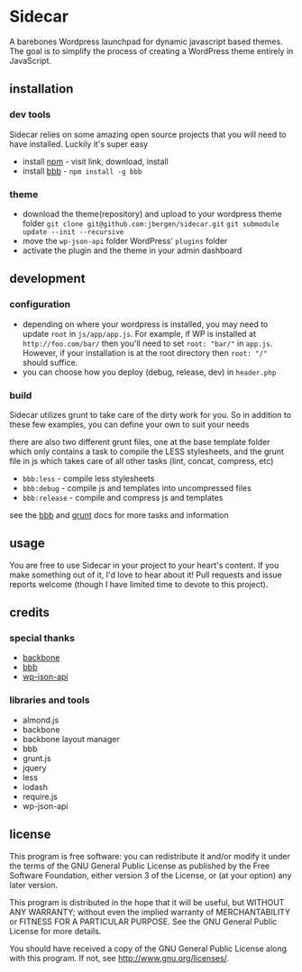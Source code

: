 # Sidecar

A barebones Wordpress launchpad for dynamic javascript based themes. The goal is to simplify the process of creating a WordPress theme entirely in JavaScript.

## installation

### dev tools

Sidecar relies on some amazing open source projects that you will need to have installed. Luckily it's super easy

* install [npm](http://nodejs.org/) - visit link, download, install
* install [bbb](https://github.com/backbone-boilerplate/grunt-bbb) - `npm install -g bbb`

### theme

* download the theme(repository) and upload to your wordpress theme folder
  `git clone git@github.com:jbergen/sidecar.git`
  `git submodule update --init --recursive`
* move the `wp-json-api` folder WordPress' `plugins` folder
* activate the plugin and the theme in your admin dashboard

## development

### configuration

* depending on where your wordpress is installed, you may need to update `root` in `js/app/app.js`. For example, if WP is installed at `http://foo.com/bar/` then you'll need to set `root: "bar/"` in `app.js`. However, if your installation is at the root directory then `root: "/"` should suffice.
* you can choose how you deploy (debug, release, dev) in `header.php`

### build

Sidecar utilizes grunt to take care of the dirty work for you. So in addition to these few examples, you can define your own to suit your needs

there are also two different grunt files, one at the base template folder which only contains a task to compile the LESS stylesheets, and the grunt file in js which takes care of all other tasks (lint, concat, compress, etc)

* `bbb:less` - compile less stylesheets
* `bbb:debug` - compile js and templates into uncompressed files
* `bbb:release` - compile and compress js and templates

see the [bbb](https://github.com/backbone-boilerplate/grunt-bbb) and [grunt](https://github.com/gruntjs/grunt) docs for more tasks and information

## usage

You are free to use Sidecar in your project to your heart's content. If you make something out of it, I'd love to hear about it! Pull requests and issue reports welcome (though I have limited time to devote to this project).

## credits

### special thanks

* [backbone](http://documentcloud.github.com/backbone/)
* [bbb](https://github.com/backbone-boilerplate/grunt-bbb)
* [wp-json-api](https://github.com/dphiffer/wp-json-api)

### libraries and tools

* almond.js
* backbone
* backbone layout manager
* bbb
* grunt.js
* jquery
* less
* lodash
* require.js
* wp-json-api

## license

This program is free software: you can redistribute it and/or modify it under the terms of the GNU General Public License as published by the Free Software Foundation, either version 3 of the License, or (at your option) any later version.

This program is distributed in the hope that it will be useful, but WITHOUT ANY WARRANTY; without even the implied warranty of MERCHANTABILITY or FITNESS FOR A PARTICULAR PURPOSE. See the GNU General Public License for more details.

You should have received a copy of the GNU General Public License along with this program. If not, see http://www.gnu.org/licenses/.